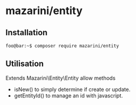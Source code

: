 
# mazarini/entity
## Installation
```console
foo@bar:~$ composer require mazarini/entity
```
## Utilisation
Extends Mazarini\Entity\Entity allow methods
* isNew() to simply determine if create or update.
* getEntityId() to manage an id with javascript.
